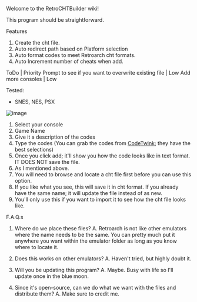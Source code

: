 Welcome to the RetroCHTBuilder wiki!

This program should be straightforward.

Features
1. Create the cht file.
2. Auto redirect path based on Platform selection
3. Auto format codes to meet Retroarch cht formats.
4. Auto Increment number of cheats when add.

ToDo | Priority
Prompt to see if you want to overwrite existing file | Low
Add more consoles | Low


Tested: 
- SNES, NES, PSX

![image](https://user-images.githubusercontent.com/6943605/177714632-7ceff897-a7cf-4d54-8ba3-447b7fae99f5.png)

1. Select your console
2. Game Name
3. Give it a description of the codes
4. Type the codes (You can grab the codes from [CodeTwink](http://www.codetwink.com/); they have the best selections)
5. Once you click add; it'll show you how the code looks like in text format. IT DOES NOT save the file.
6. As I mentioned above.
7. You will need to browse and locate a cht file first before you can use this option.
8. If you like what you see, this will save it in cht format. If you already have the same name; it will update the file instead of as new.
9. You'll only use this if you want to import it to see how the cht file looks like.

F.A.Q.s
1. Where do we place these files?
A. Retroarch is not like other emulators where the name needs to be the same. You can pretty much put it anywhere you want within the emulator folder as long as you know where to locate it.

2. Does this works on other emulators?
A. Haven't tried, but highly doubt it.

3. Will you be updating this program?
A. Maybe. Busy with life so I'll update once in the blue moon.

4. Since it's open-source, can we do what we want with the files and distribute them?
A. Make sure to credit me. 
